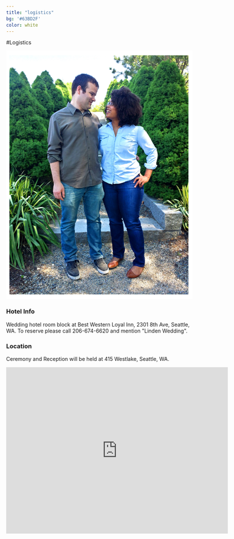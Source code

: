 ```yaml
---
title: "logistics"
bg: '#63BD2F'
color: white
---
```


#Logistics




<div>
<img src="img/us/engagment_looking_border.jpg" alt="see you at the wedding!" title="see you at the wedding!" align="middle">
</div>





### Hotel Info

Wedding hotel room block at Best Western Loyal Inn, 2301 8th Ave, Seattle, WA.
To reserve please call 206-674-6620 and mention "Linden Wedding".

<!--

[**Hotel Info**](http://hotellink.com)
hotel description 


[**Hotel Info**](http://hotellink.com)
hotel description 

[**Hotel Info**](http://hotellink.com)
hotel description 


-->
<div class="right">
<h3>Location</h3>
    <p>Ceremony and Reception will be held at 415 Westlake, Seattle, WA.</p>
</div>
  

<div class="icontain">
<iframe width="600"
height="450"
frameborder="0" style="border:0" src="https://www.google.com/maps/embed/v1/directions?key=AIzaSyBWgLncJJvR2OskQhJpjEYCNzvCGNx1rJA
&destination=place_id:ChIJmdzMhzcVkFQRb6gHaZyEJp8
&origin=place_id:ChIJx87coEkVkFQRzJ_GuWG6qoY
&mode=walking" 
allowfullscreen>
</iframe>
</div>
